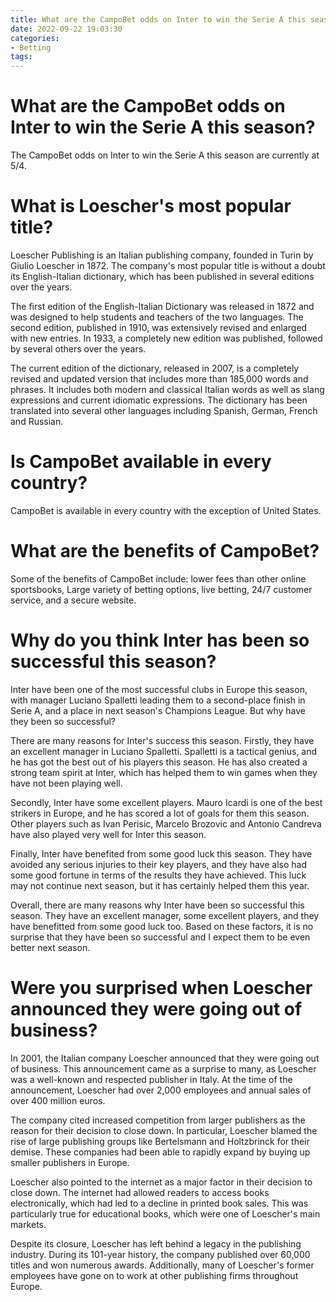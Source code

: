 ```yaml
---
title: What are the CampoBet odds on Inter to win the Serie A this season
date: 2022-09-22 19:03:30
categories:
- Betting
tags:
---
```



#  What are the CampoBet odds on Inter to win the Serie A this season?

The CampoBet odds on Inter to win the Serie A this season are currently at 5/4.

#  What is Loescher's most popular title?

Loescher Publishing is an Italian publishing company, founded in Turin by Giulio Loescher in 1872. The company's most popular title is without a doubt its English-Italian dictionary, which has been published in several editions over the years.

The first edition of the English-Italian Dictionary was released in 1872 and was designed to help students and teachers of the two languages. The second edition, published in 1910, was extensively revised and enlarged with new entries. In 1933, a completely new edition was published, followed by several others over the years.

The current edition of the dictionary, released in 2007, is a completely revised and updated version that includes more than 185,000 words and phrases. It includes both modern and classical Italian words as well as slang expressions and current idiomatic expressions. The dictionary has been translated into several other languages including Spanish, German, French and Russian.

#  Is CampoBet available in every country?

CampoBet is available in every country with the exception of United States.



# What are the benefits of CampoBet?

Some of the benefits of CampoBet include: lower fees than other online sportsbooks, Large variety of betting options, live betting, 24/7 customer service, and a secure website.

#  Why do you think Inter has been so successful this season?

Inter have been one of the most successful clubs in Europe this season, with manager Luciano Spalletti leading them to a second-place finish in Serie A, and a place in next season's Champions League. But why have they been so successful?

There are many reasons for Inter's success this season. Firstly, they have an excellent manager in Luciano Spalletti. Spalletti is a tactical genius, and he has got the best out of his players this season. He has also created a strong team spirit at Inter, which has helped them to win games when they have not been playing well.

Secondly, Inter have some excellent players. Mauro Icardi is one of the best strikers in Europe, and he has scored a lot of goals for them this season. Other players such as Ivan Perisic, Marcelo Brozovic and Antonio Candreva have also played very well for Inter this season.

Finally, Inter have benefited from some good luck this season. They have avoided any serious injuries to their key players, and they have also had some good fortune in terms of the results they have achieved. This luck may not continue next season, but it has certainly helped them this year.

Overall, there are many reasons why Inter have been so successful this season. They have an excellent manager, some excellent players, and they have benefitted from some good luck too. Based on these factors, it is no surprise that they have been so successful and I expect them to be even better next season.

#  Were you surprised when Loescher announced they were going out of business?

In 2001, the Italian company Loescher announced that they were going out of business. This announcement came as a surprise to many, as Loescher was a well-known and respected publisher in Italy. At the time of the announcement, Loescher had over 2,000 employees and annual sales of over 400 million euros.

The company cited increased competition from larger publishers as the reason for their decision to close down. In particular, Loescher blamed the rise of large publishing groups like Bertelsmann and Holtzbrinck for their demise. These companies had been able to rapidly expand by buying up smaller publishers in Europe.

Loescher also pointed to the internet as a major factor in their decision to close down. The internet had allowed readers to access books electronically, which had led to a decline in printed book sales. This was particularly true for educational books, which were one of Loescher's main markets.

Despite its closure, Loescher has left behind a legacy in the publishing industry. During its 101-year history, the company published over 60,000 titles and won numerous awards. Additionally, many of Loescher's former employees have gone on to work at other publishing firms throughout Europe.